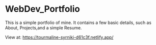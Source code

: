 # WebDev_Portfolio
This is a simple portfolio of mine. It contains a few basic details, such as About, Projects,and a simple Resume.

View at: https://tourmaline-syrniki-d61c3f.netlify.app/
